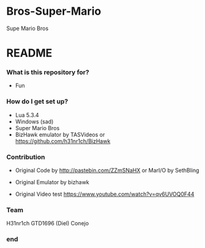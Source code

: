 # Bros-Super-Mario
Supe Mario Bros

# README #

### What is this repository for? ###

* Fun

### How do I get set up? ###

* Lua 5.3.4
* Windows (sad)
* Super Mario Bros
* BizHawk emulator by TASVideos or https://github.com/h31nr1ch/BizHawk

### Contribution ###

* Original Code by
http://pastebin.com/ZZmSNaHX
or 
MarI/O by SethBling

* Original Emulator by
bizhawk

* Original Video test
https://www.youtube.com/watch?v=qv6UVOQ0F44

### Team ###

H31nr1ch
GTD1696 (Diel)
Conejo

### end ###


